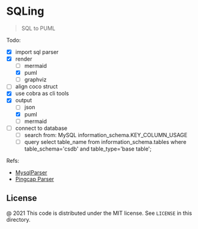 # SQLing

> SQL to PUML

Todo:

 - [x] import sql parser
 - [x] render
    - [ ] mermaid
    - [x] puml
    - [ ] graphviz
 - [ ] align coco struct
 - [x] use cobra as cli tools
 - [x] output
    - [ ] json
    - [x] puml
    - [ ] mermaid
 - [ ] connect to database
    - [ ] search from: MySQL information_schema.KEY_COLUMN_USAGE
    - [ ] query select table_name from information_schema.tables where table_schema='csdb' and table_type='base table';

Refs:

 - [MysqlParser](https://github.com/mysql/mysql-server/blob/8.0/sql/sql_yacc.yy)
 - [Pingcap Parser](https://github.com/pingcap/parser/blob/81106e4996bfdaaf5f0ef87ac8280d03b719594d/compatibility_reporter/mysql80_bnf.txt)

License
---

@ 2021 This code is distributed under the MIT license. See `LICENSE` in this directory.
